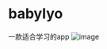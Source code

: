 # babyIyo
一款适合学习的app
![image](https://github.com/SUNJUNYIN/babyIyo/blob/master/app/src/main/assets/63538C226BA6D4A7C153A8CD38B63260.gif)


